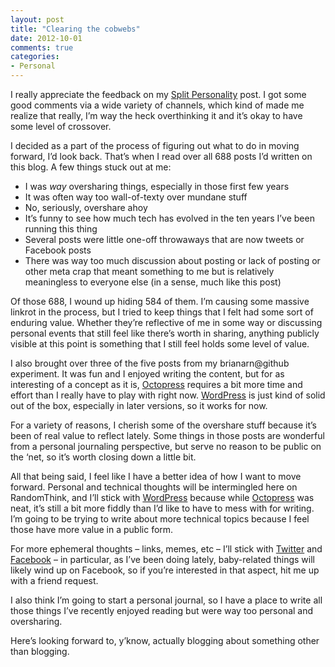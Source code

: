 ```yaml
---
layout: post
title: "Clearing the cobwebs"
date: 2012-10-01
comments: true
categories:
- Personal
---
```

I really appreciate the feedback on my [Split Personality][] post. I got some
good comments via a wide variety of channels, which kind of made me realize
that really, I’m way the heck overthinking it and it’s okay to have some level
of crossover.

I decided as a part of the process of figuring out what to do in moving forward,
I’d look back. That’s when I read over all 688 posts I’d written on this blog.
A few things stuck out at me:

* I was *way* oversharing things, especially in those first few years
* It was often way too wall-of-texty over mundane stuff
* No, seriously, overshare ahoy
* It’s funny to see how much tech has evolved in the ten years I’ve been running
  this thing
* Several posts were little one-off throwaways that are now tweets or Facebook
  posts
* There was way too much discussion about posting or lack of posting or other
  meta crap that meant something to me but is relatively meaningless to everyone
  else (in a sense, much like this post)

Of those 688, I wound up hiding 584 of them. I’m causing some massive linkrot in
the process, but I tried to keep things that I felt had some sort of enduring
value. Whether they’re reflective of me in some way or discussing personal
events that still feel like there’s worth in sharing, anything publicly visible
at this point is something that I still feel holds some level of value.

I also brought over three of the five posts from my brianarn@github experiment.
It was fun and I enjoyed writing the content, but for as interesting of a
concept as it is, [Octopress][] requires a bit more time and effort than I
really have to play with right now. [WordPress][] is just kind of solid out of
the box, especially in later versions, so it works for now.

For a variety of reasons, I cherish some of the overshare stuff because it’s
been of real value to reflect lately. Some things in those posts are wonderful
from a personal journaling perspective, but serve no reason to be public on the
‘net, so it’s worth closing down a little bit.

All that being said, I feel like I have a better idea of how I want to move
forward. Personal and technical thoughts will be intermingled here on
RandomThink, and I’ll stick with [WordPress][] because while [Octopress][] was
neat, it’s still a bit more fiddly than I’d like to have to mess with for
writing. I’m going to be trying to write about more technical topics because I
feel those have more value in a public form.

For more ephemeral thoughts – links, memes, etc – I’ll stick with [Twitter][]
and [Facebook][] – in particular, as I’ve been doing lately, baby-related
things will likely wind up on Facebook, so if you’re interested in that aspect,
hit me up with a friend request.

I also think I’m going to start a personal journal, so I have a place to write
all those things I’ve recently enjoyed reading but were way too personal and
oversharing.

Here’s looking forward to, y’know, actually blogging about something other than
blogging.

[Split Personality]: http://www.randomthink.net/blog/2012/09/split-personality/
[Octopress]: http://www.octopress.org/
[WordPress]: http://www.wordpress.org/
[Twitter]: http://twitter.com/brianarn
[Facebook]: http://www.facebook.com/brianarn
